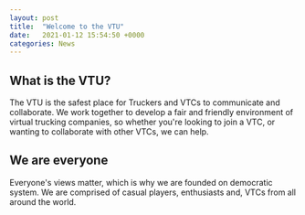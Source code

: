 ```yaml
---
layout: post
title:  "Welcome to the VTU"
date:   2021-01-12 15:54:50 +0000
categories: News
---
```

## What is the VTU?
The VTU is the safest place for Truckers and VTCs to communicate and collaborate.
We work together to develop a fair and friendly environment of virtual trucking companies, so whether you're looking to join a VTC, or wanting to collaborate with other VTCs, we can help.

## We are everyone  
Everyone's views matter, which is why we are founded on democratic system.
We are comprised of casual players, enthusiasts and, VTCs from all around the world.